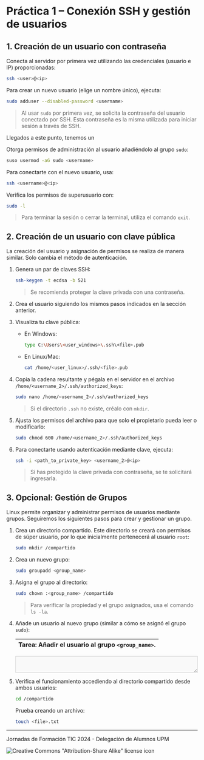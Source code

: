 # Práctica 1 – Conexión SSH y gestión de usuarios

## 1. Creación de un usuario con contraseña

Conecta al servidor por primera vez utilizando las credenciales (usuario e IP) proporcionadas:

```bash
ssh <user>@<ip>
```

Para crear un nuevo usuario (elige un nombre único), ejecuta:

```bash
sudo adduser --disabled-password <username>
```

> Al usar `sudo` por primera vez, se solicita la contraseña del usuario conectado por SSH. Esta contraseña es la misma utilizada para iniciar sesión a través de SSH.

Llegados a este punto, tenemos un

Otorga permisos de administración al usuario añadiéndolo al grupo `sudo`:

```bash
suso usermod -aG sudo <username>
```

Para conectarte con el nuevo usuario, usa:

```bash
ssh <username>@<ip>
```

Verifica los permisos de superusuario con:

```bash
sudo -l
```

> Para terminar la sesión o cerrar la terminal, utiliza el comando `exit`.

## 2. Creación de un usuario con clave pública

La creación del usuario y asignación de permisos se realiza de manera similar. Solo cambia el método de autenticación.

1. Genera un par de claves SSH:

    ```bash
    ssh-keygen -t ecdsa -b 521
    ```

    > Se recomienda proteger la clave privada con una contraseña.

2. Crea el usuario siguiendo los mismos pasos indicados en la sección anterior.

3. Visualiza tu clave pública:

    - En Windows:

      ```bash
      type C:\Users\<user_windows>\.ssh\<file>.pub
      ```

    - En Linux/Mac:

      ```bash
      cat /home/<user_linux>/.ssh/<file>.pub
      ```

4. Copia la cadena resultante y pégala en el servidor en el archivo `/home/<username_2>/.ssh/authorized_keys`:

    ```bash
    sudo nano /home/<username_2>/.ssh/authorized_keys
    ```

    > Si el directorio `.ssh` no existe, créalo con `mkdir`.

5. Ajusta los permisos del archivo para que solo el propietario pueda leer o modificarlo:

    ```bash
    sudo chmod 600 /home/<username_2>/.ssh/authorized_keys
    ```

6. Para conectarte usando autenticación mediante clave, ejecuta:

    ```bash
    ssh -i <path_to_private_key> <username_2>@<ip>
    ```

    > Si has protegido la clave privada con contraseña, se te solicitará ingresarla.

## 3. Opcional: Gestión de Grupos

Linux permite organizar y administrar permisos de usuarios mediante grupos. Seguiremos los siguientes pasos para crear y gestionar un grupo.

1. Crea un directorio compartido. Este directorio se creará con permisos de súper usuario, por lo que inicialmente pertenecerá al usuario `root`:

    ```bash
    sudo mkdir /compartido
    ```

2. Crea un nuevo grupo:

    ```bash
    sudo groupadd <group_name>
    ```

3. Asigna el grupo al directorio:

    ```bash
    sudo chown :<group_name> /compartido
    ```

    > Para verificar la propiedad y el grupo asignados, usa el comando `ls -la`.

4. Añade un usuario al nuevo grupo (similar a cómo se asignó el grupo `sudo`):

    | Tarea: Añadir el usuario al grupo `<group_name>`. |
    | --- |

    <textarea style="border: 1px solid #ccc; background-color: #f9f9f9; font-family: 'Courier New', Courier, monospace; font-size: 14px; padding: 5px; width: 100%; box-sizing: border-box; resize: vertical; outline: none;" placeholder="$ sudo usermod -aG <group_name> <username>">
    </textarea>

5. Verifica el funcionamiento accediendo al directorio compartido desde ambos usuarios:

    ```bash
    cd /compartido
    ```

    Prueba creando un archivo:

    ```bash
    touch <file>.txt
    ```

---

Jornadas de Formación TIC 2024 - Delegación de Alumnos UPM

![Creative Commons "Attribution-Share Alike" license icon](https://upload.wikimedia.org/wikipedia/commons/e/e5/CC_BY-SA_icon.svg)
